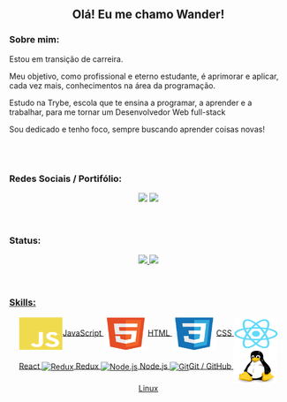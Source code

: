 <h2 align="center">Olá! Eu me chamo Wander!</h2>

### Sobre mim:

<p>Estou em transição de carreira.</p>
<p>Meu objetivo, como profissional e eterno estudante, é aprimorar e aplicar, cada vez mais, conhecimentos na área da programação.</p>
<p>Estudo na Trybe, escola que te ensina a programar, a aprender e a trabalhar, para me tornar um Desenvolvedor Web full-stack</p>
<p>Sou dedicado e tenho foco, sempre buscando aprender coisas novas!</p>
<br><br>

### Redes Sociais / Portifólio:
 
<section align="center"> 
  <a href="https://www.linkedin.com/in/wander-diniz-veloso" target="_blank"><img src="https://img.shields.io/badge/-LinkedIn-%230077B5?style=for-the-badge&logo=linkedin&logoColor=white" target="_blank"></a>
  <a href="https://www.linkedin.com/in/wander-diniz-veloso" target="_blank"><img src="https://img.shields.io/badge/-Portifólio-%13077B5?style=for-the-badge&logo=react&logoColor=white" target="_blank"></a>
</section>
<br><br>

### Status:

<section align="center">
  <a href="https://github.com/WanderDinizVeloso">
  <img height="180em" src="https://github-readme-stats.vercel.app/api?username=WanderDinizVeloso&show_icons=true&theme=highcontrast&include_all_commits=true&count_private=true"/>
  <img height="180em" src="https://github-readme-stats.vercel.app/api/top-langs/?username=WanderDinizVeloso&layout=compact&langs_count=7&theme=highcontrast"/>
</section>
<br><br>
  
### Skills:
  
<section align="center">
  <img align="center" alt="Js" height="60" width="80" src="https://raw.githubusercontent.com/devicons/devicon/master/icons/javascript/javascript-plain.svg">JavaScript</img>
  <img align="center" alt="HTML" height="60" width="80" src="https://raw.githubusercontent.com/devicons/devicon/master/icons/html5/html5-original.svg">HTML</img>
  <img align="center" alt="CSS" height="60" width="80" src="https://raw.githubusercontent.com/devicons/devicon/master/icons/css3/css3-original.svg">CSS</img>
  <img align="center" alt="React" height="60" width="80" src="https://raw.githubusercontent.com/devicons/devicon/master/icons/react/react-original.svg">React</img>
  <img align="center" alt="Redux" height="60" width="60" src="https://cdn.iconscout.com/icon/free/png-256/redux-283024.png"> Redux </img>
  <img align="center" alt="Node.js" height="60" width="60" src="https://cdn.iconscout.com/icon/free/png-256/node-js-1174925.png"> Node.js </img>
  <img align="center" alt="Git" height="60" width="80" src="https://www.vectorlogo.zone/logos/git-scm/git-scm-icon.svg">Git / GitHub</img>
  <img align="center" alt="Linux" height="60" width="80" src="https://raw.githubusercontent.com/devicons/devicon/master/icons/linux/linux-original.svg">Linux</img>
</section>
<br><br>
